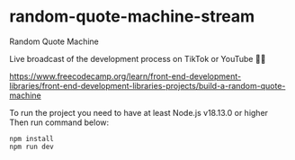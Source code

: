 # random-quote-machine-stream
Random Quote Machine

Live broadcast of the development process on TikTok or YouTube :blue_heart::yellow_heart:

https://www.freecodecamp.org/learn/front-end-development-libraries/front-end-development-libraries-projects/build-a-random-quote-machine

To run the project you need to have at least Node.js v18.13.0 or higher <br/>
Then run command below: <br/>

`npm install`
<br/>
`npm run dev`